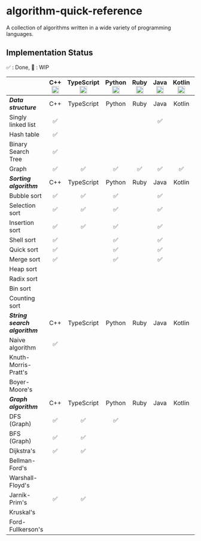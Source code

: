 # algorithm-quick-reference

A collection of algorithms written in a wide variety of programming languages.

## Implementation Status

✅ : Done, 🚧 : WIP

||C++ <img height="20" src='https://cdn.jsdelivr.net/gh/devicons/devicon/icons/cplusplus/cplusplus-plain.svg'>|TypeScript <img height="20" src='https://cdn.jsdelivr.net/gh/devicons/devicon/icons/typescript/typescript-plain.svg'>|Python <img height="20" src='https://cdn.jsdelivr.net/gh/devicons/devicon/icons/python/python-plain.svg'>|Ruby <img height="20" src='https://cdn.jsdelivr.net/gh/devicons/devicon/icons/ruby/ruby-plain.svg'>|Java <img height="20" src='https://cdn.jsdelivr.net/gh/devicons/devicon/icons/java/java-plain.svg'>|Kotlin <img height="20" src='https://cdn.jsdelivr.net/gh/devicons/devicon/icons/kotlin/kotlin-plain.svg'>|Scala <img height="20" src='https://cdn.jsdelivr.net/gh/devicons/devicon/icons/scala/scala-plain.svg'>|Go <img height="20" src='https://cdn.jsdelivr.net/gh/devicons/devicon/icons/go/go-plain.svg'>|Rust <img height="20" src='https://cdn.jsdelivr.net/gh/devicons/devicon/icons/rust/rust-plain.svg'>|Dart <img height="20" src='https://cdn.jsdelivr.net/gh/devicons/devicon/icons/dart/dart-plain.svg'>|Crystal <img height="20" src='https://cdn.jsdelivr.net/gh/devicons/devicon/icons/crystal/crystal-original.svg'>|
|:---|:---:|:---:|:---:|:---:|:---:|:---:|:---:|:---:|:---:|:---:|:---:|
|***Data structure***|C++|TypeScript|Python|Ruby|Java|Kotlin|Scala|Go|Rust|Dart|Crystal|
|Singly linked list|✅||||✅|||||||
|Hash table|✅|||||||||||
|Binary Search Tree|✅|||||||||||
|Graph|✅|✅|✅|✅|✅|✅|✅|✅|✅|✅|✅|
|***Sorting algorithm***|C++|TypeScript|Python|Ruby|Java|Kotlin|Scala|Go|Rust|Dart|Crystal|
|Bubble sort|✅|✅|✅||✅|||✅||||
|Selection sort|✅|✅|✅||✅|||✅||||
|Insertion sort|✅|✅|✅||✅|||✅||||
|Shell sort|✅||✅||✅|||✅||||
|Quick sort|✅||✅||✅|||✅||||
|Merge sort|✅||✅||✅|||||||
|Heap sort||||||||||||
|Radix sort||||||||||||
|Bin sort||||||||||||
|Counting sort||||||||||||
|***String search algorithm***|C++|TypeScript|Python|Ruby|Java|Kotlin|Scala|Go|Rust|Dart|Crystal|
|Naive algorithm|✅|||||||||||
|Knuth-Morris-Pratt's||||||||||||
|Boyer-Moore's||||||||||||
|***Graph algorithm***|C++|TypeScript|Python|Ruby|Java|Kotlin|Scala|Go|Rust|Dart|Crystal|
|DFS (Graph)|✅|✅|✅|||||||||
|BFS (Graph)|✅|✅||||||||||
|Dijkstra's|✅|✅||||||||||
|Bellman-Ford's||||||||||||
|Warshall-Floyd's||||||||||||
|Jarník-Prim's|✅|✅||||||||||
|Kruskal's||||||||||||
|Ford-Fullkerson's||||||||||||
